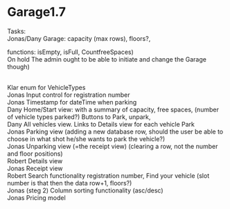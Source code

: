 # Garage1.7


Tasks:
<br />
Jonas/Dany	Garage: capacity (max rows), floors?, 

functions: isEmpty, isFull, CountfreeSpaces)
<br />
On hold	The admin ought to be able to initiate and change the Garage though)
	
<br />
Klar	enum for VehicleTypes
<br />Jonas	Input control for registration number
<br />Jonas	Timestamp for dateTime when parking
<br />Dany	Home/Start view: with a summary of capacity, free spaces, (number of vehicle types parked?)
Buttons to Park, unpark, 
<br />Dany	All vehicles view. Links to Details view for each vehicle Park
<br />Jonas	Parking view (adding a new database row, should the user be able to choose in what shot he/she wants to park the vehicle?)
<br />Jonas	Unparking view (=the receipt view) (clearing a row, not the number and floor positions)
<br />Robert	Details view
<br />Jonas	Receipt view 
<br />Robert	Search functionality registration number, Find your vehicle (slot number is that then the data row+1, floors?)
<br />Jonas (steg 2)	Column sorting functionality (asc/desc)
<br />Jonas	Pricing model

